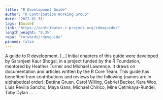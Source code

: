 ```yaml
---
title: "R Development Guide"
author: "R Contribution Working Group"
date: "2022-01-31"
tags: [Guide]
link: "https://contributor.r-project.org/rdevguide/"
length_weight: "8.3%"
repo: "forwards/rdevguide"
pinned: false
---
```


A guide to R development. [...] Initial chapters of this guide were developed by Saranjeet Kaur Bhogal, in a project funded by the R Foundation, mentored by Heather Turner and Michael Lawrence. It draws on documentation and articles written by the R Core Team. This guide has benefited from contributions and reviews by the following (names are in alphabetical order): Bettina Gruen, Carol Willing, Gabriel Becker, Kara Woo, Lluís Revilla Sancho, Maya Gans, Michael Chirico, Mine Cetinkaya-Rundel, Toby Dylan ...
